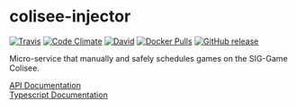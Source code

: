 # colisee-injector
[![Travis](https://img.shields.io/travis/siggame/colisee-injector.svg?style=flat-square)](https://travis-ci.org/siggame/colisee-injector)
[![Code Climate](https://img.shields.io/codeclimate/github/siggame/colisee-injector.svg?style=flat-square)](https://codeclimate.com/github/siggame/colisee-injector)
[![David](https://img.shields.io/david/siggame/colisee-injector.svg?style=flat-square)]()
[![Docker Pulls](https://img.shields.io/docker/pulls/siggame/colisee-injector.svg?style=flat-square)](https://hub.docker.com/r/siggame/colisee-injector/)
[![GitHub release](https://img.shields.io/github/release/siggame/colisee-injector.svg?style=flat-square)](https://github.com/siggame/colisee-injector/releases)  

Micro-service that manually and safely schedules games on the SIG-Game Colisee.

[API Documentation](https://siggame.github.io/colisee-injector/docs/api/)  
[Typescript Documentation](https://siggame.github.io/colisee-injector/docs/ts/)  

